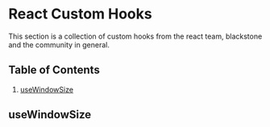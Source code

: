 # React Custom Hooks

This section is a collection of custom hooks from the react team, blackstone and the community in general. 

## Table of Contents

  1. [useWindowSize](#useWindowSize)

## useWindowSize

